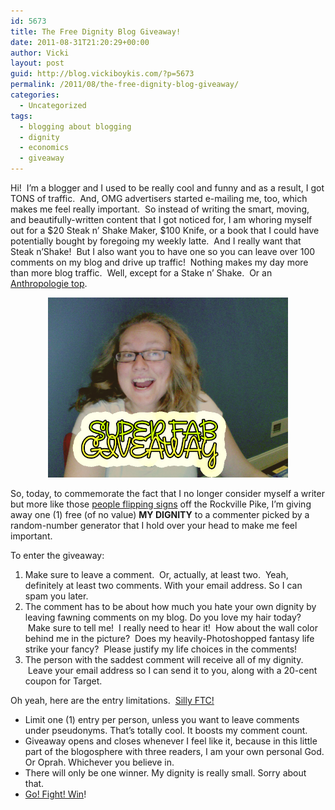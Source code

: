 ```yaml
---
id: 5673
title: The Free Dignity Blog Giveaway!
date: 2011-08-31T21:20:29+00:00
author: Vicki
layout: post
guid: http://blog.vickiboykis.com/?p=5673
permalink: /2011/08/the-free-dignity-blog-giveaway/
categories:
  - Uncategorized
tags:
  - blogging about blogging
  - dignity
  - economics
  - giveaway
---
```

Hi!  I&#8217;m a blogger and I used to be really cool and funny and as a result, I got TONS of traffic.  And, OMG advertisers started e-mailing me, too, which makes me feel really important.  So instead of writing the smart, moving, and beautifully-written content that I got noticed for, I am whoring myself out for a $20 Steak n&#8217; Shake Maker, $100 Knife, or a book that I could have potentially bought by foregoing my weekly latte.  And I really want that Steak n&#8217;Shake!  But I also want you to have one so you can leave over 100 comments on my blog and drive up traffic!  Nothing makes my day more than more blog traffic.  Well, except for a Stake n&#8217; Shake.  Or an <a href="http://articles.sfgate.com/2004-09-12/living/17442306_1_anthropologie-wendy-wurtzburger-shoppers-hearts" target="_blank">Anthropologie top</a>.

<p style="text-align: center;">
  <a href="https://raw.githubusercontent.com/veekaybee/wlb/gh-pages/assets/images/2011/08/GIVEAWAY.jpg"><img class="aligncenter size-full wp-image-5674" title="GIVEAWAY" src="https://raw.githubusercontent.com/veekaybee/wlb/gh-pages/assets/images/2011/08/GIVEAWAY.jpg" alt="" width="384" height="288" /></a>
</p>

So, today, to commemorate the fact that I no longer consider myself a writer but more like those <a href="http://www.youtube.com/watch?v=x_A4XJalsE0" target="_blank">people flipping signs</a> off the Rockville Pike, I&#8217;m giving away one (1) free (of no value) **MY DIGNITY** to a commenter picked by a random-number generator that I hold over your head to make me feel important.

To enter the giveaway:

  1. Make sure to leave a comment.  Or, actually, at least two.  Yeah, definitely at least two comments. With your email address. So I can spam you later.
  2. The comment has to be about how much you hate your own dignity by leaving fawning comments on my blog. Do you love my hair today?  Make sure to tell me!  I really need to hear it!  How about the wall color behind me in the picture?  Does my heavily-Photoshopped fantasy life strike your fancy?  Please justify my life choices in the comments!
  3. The person with the saddest comment will receive all of my dignity.  Leave your email address so I can send it to you, along with a 20-cent coupon for Target.

<div>
  Oh yeah, here are the entry limitations.  <a href="http://www.problogger.net/archives/2009/12/11/a-screamingly-effective-blog-disclosure-policy-how-and-why-to-get-one/" target="_blank">Silly FTC!</a>
</div>

<div>
  <ul>
    <li>
      Limit one (1) entry per person, unless you want to leave comments under pseudonyms. That&#8217;s totally cool. It boosts my comment count.
    </li>
    <li>
      Giveaway opens and closes whenever I feel like it, because in this little part of the blogosphere with three readers, I am your own personal God. Or Oprah. Whichever you believe in.
    </li>
    <li>
      There will only be one winner. My dignity is really small. Sorry about that.
    </li>
    <li>
      <a href="http://www.youtube.com/watch?v=AOOs8MaR1YM&feature=related" target="_blank">Go! Fight! Win</a>!
    </li>
  </ul>
</div>